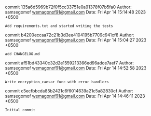 commit 135a6d5969b72f0f5cc33751e0a91378f07b5fa0
Author: samsegomof <wemagonof91@gmail.com>
Date:   Fri Apr 14 15:14:48 2023 +0500

    Add requirements.txt and started writing the tests

commit b4200eccaa72c21b3d3ee4104195b7709c941cf8
Author: samsegomof <wemagonof91@gmail.com>
Date:   Fri Apr 14 15:04:27 2023 +0500

    add CHANGELOG.md

commit af51bd43340c32d2e1559213366ed96adce7aef7
Author: samsegomof <wemagonof91@gmail.com>
Date:   Fri Apr 14 14:52:58 2023 +0500

    Write encryption_caesar func with error handlers

commit c5ecfbbcda85b2421c6f6014639a21c5a82830cf
Author: samsegomof <wemagonof91@gmail.com>
Date:   Fri Apr 14 14:46:11 2023 +0500

    Initial commit

